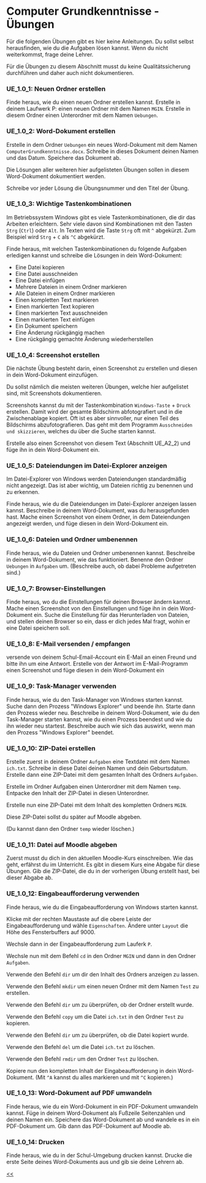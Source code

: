 # Computer Grundkenntnisse - Übungen

Für die folgenden Übungen gibt es hier keine Anleitungen. 
Du sollst selbst herausfinden, wie du die Aufgaben lösen kannst.
Wenn du nicht weiterkommst, frage deine Lehrer.

Für die Übungen zu diesem Abschnitt musst du keine Qualitätssicherung durchführen
und daher auch nicht dokumentieren.

### UE_1.0_1: Neuen Ordner erstellen
Finde heraus, wie du einen neuen Ordner erstellen kannst.
Erstelle in deinem Laufwerk P: einen neuen Ordner mit dem Namen `MGIN`.
Erstelle in diesem Ordner einen Unterordner mit dem Namen `Uebungen`.


### UE_1.0_2: Word-Dokument erstellen
Erstelle in dem Ordner `Uebungen` ein neues Word-Dokument mit dem Namen `ComputerGrundkenntnisse.docx`.
Schreibe in dieses Dokument deinen Namen und das Datum.
Speichere das Dokument ab.

Die Lösungen aller weiteren hier aufgelisteten Übungen 
sollen in diesem Word-Dokument dokumentiert werden.

Schreibe vor jeder Lösung die Übungsnummer und den Titel der Übung.

### UE_1.0_3: Wichtige Tastenkombinationen
Im Betriebssystem Windows gibt es viele Tastenkombinationen, die dir das Arbeiten erleichtern.
Sehr viele davon sind Kombinationen mit den Tasten `Strg` (`Ctrl`) oder `Alt`.
In Texten wird die Taste `Strg` oft mit `^` abgekürzt. Zum Beispiel wird `Strg` + `C` als `^C` abgekürzt.

Finde heraus, mit welchen Tastenkombinationen du folgende Aufgaben erledigen kannst 
und schreibe die Lösungen in dein Word-Dokument:

- Eine Datei kopieren
- Eine Datei ausschneiden
- Eine Datei einfügen
- Mehrere Dateien in einem Ordner markieren
- Alle Dateien in einem Ordner markieren
- Einen kompletten Text markieren
- Einen markierten Text kopieren
- Einen markierten Text ausschneiden
- Einen markierten Text einfügen
- Ein Dokument speichern
- Eine Änderung rückgängig machen
- Eine rückgängig gemachte Änderung wiederherstellen



### UE_1.0_4: Screenshot erstellen
Die nächste Übung besteht darin, einen Screenshot zu erstellen 
und diesen in dein Word-Dokument einzufügen. 

Du sollst nämlich die meisten weiteren Übungen, 
welche hier aufgelistet sind, mit Screenshots dokumentieren.

Screenshots kannst du mit der Tastenkombination `Windows-Taste` + `Druck` erstellen. 
Damit wird der gesamte Bildschirm abfotografiert und in die Zwischenablage kopiert.
Oft ist es aber sinnvoller, nur einen Teil des Bildschirms abzufotografieren.
Das geht mit dem Programm ```Ausschneiden und skizzieren```, welches du über die Suche starten kannst.

Erstelle also einen Screenshot von diesem Text (Abschnitt UE_A2_2) 
und füge ihn in dein Word-Dokument ein.

### UE_1.0_5: Dateiendungen im Datei-Explorer anzeigen

Im Datei-Explorer von Windows werden Dateiendungen standardmäßig nicht angezeigt.
Das ist aber wichtig, um Dateien richtig zu benennen und zu erkennen.

Finde heraus, wie du die Dateiendungen im Datei-Explorer anzeigen lassen kannst.
Beschreibe in deinem Word-Dokument, was du herausgefunden hast.
Mache einen Screenshot von einem Ordner, in dem Dateiendungen angezeigt werden,
und füge diesen in dein Word-Dokument ein.


### UE_1.0_6: Dateien und Ordner umbenennen

Finde heraus, wie du Dateien und Ordner umbenennen kannst.
Beschreibe in deinem Word-Dokument, wie das funktioniert.
Benenne den Ordner `Uebungen` in `Aufgaben` um.
(Beschreibe auch, ob dabei Probleme aufgetreten sind.)

### UE_1.0_7: Browser-Einstellungen

Finde heraus, wo du die Einstellungen für deinen Browser ändern kannst.
Mache einen Screenshot von den Einstellungen und füge ihn in dein Word-Dokument ein.
Suche die Einstellung für das Herunterladen von Dateien, und stellen deinen Browser so ein,
dass er dich jedes Mal fragt, wohin er eine Datei speichern soll.

### UE_1.0_8: E-Mail versenden / empfangen

versende von deinem Schul-Email-Account ein E-Mail an einen Freund 
und bitte ihn um eine Antwort. Erstelle von der Antwort im E-Mail-Programm
einen Screenshot und füge diesen in dein Word-Dokument ein

### UE_1.0_9: Task-Manager verwenden

Finde heraus, wie du den Task-Manager von Windows starten kannst.
Suche dann den Prozess "Windows Explorer" und beende ihn.
Starte dann den Prozess wieder neu. 
Beschreibe in deinem Word-Dokument, wie du den Task-Manager starten kannst,
wie du einen Prozess beendest und wie du ihn wieder neu startest.
Beschreibe auch wie sich das auswirkt, 
wenn man den Prozess "Windows Explorer" beendet.

### UE_1.0_10: ZIP-Datei erstellen

Erstelle zuerst in deinem Ordner `Aufgaben` 
eine Textdatei mit dem Namen `ich.txt`.
Schreibe in diese Datei deinen Namen und dein Geburtsdatum.
Erstelle dann eine ZIP-Datei mit dem gesamten Inhalt des Ordners `Aufgaben`.

Erstelle im Ordner Aufgaben einen Unterordner mit dem Namen `temp`.
Entpacke den Inhalt der ZIP-Datei in diesen Unterordner.

Erstelle nun eine ZIP-Datei mit dem Inhalt des 
kompletten Ordners `MGIN`.

Diese ZIP-Datei sollst du später auf Moodle abgeben.

(Du kannst dann den Ordner `temp` wieder löschen.)

### UE_1.0_11: Datei auf Moodle abgeben

Zuerst musst du dich in den aktuellen Moodle-Kurs einschreiben.
Wie das geht, erfährst du im Unterricht. 
Es gibt in diesem Kurs eine Abgabe für diese Übungen.
Gib die ZIP-Datei, die du in der vorherigen Übung erstellt hast, 
bei dieser Abgabe ab.

### UE_1.0_12: Eingabeaufforderung verwenden

Finde heraus, wie du die Eingabeaufforderung von Windows starten kannst.

Klicke mit der rechten Maustaste auf die obere Leiste der 
Eingabeaufforderung und wähle `Eigenschaften`.
Ändere unter `Layout` die Höhe des Fensterbuffers auf 9000.

Wechsle dann in der Eingabeaufforderung zum Lauferk `P`.

Wechsle nun mit dem Befehl `cd` in den Ordner `MGIN` 
und dann in den Ordner `Aufgaben`.

Verwende den Befehl `dir` um dir den Inhalt des Ordners anzeigen zu lassen.

Verwende den Befehl `mkdir` um einen neuen Ordner mit dem Namen `Test` zu erstellen.

Verwende den Befehl `dir` um zu überprüfen, ob der Ordner erstellt wurde.

Verwende den Befehl `copy` um die Datei `ich.txt` in den Ordner `Test` zu kopieren.

Verwende den Befehl `dir` um zu überprüfen, ob die Datei kopiert wurde.

Verwende den Befehl `del` um die Datei `ich.txt` zu löschen.

Verwende den Befehl `rmdir` um den Ordner `Test` zu löschen.

Kopiere nun den kompletten Inhalt der 
Eingabeaufforderung in dein Word-Dokument.
(Mit `^A` kannst du alles markieren und mit `^C` kopieren.)

### UE_1.0_13: Word-Dokument auf PDF umwandeln

Finde heraus, wie du ein Word-Dokument in ein PDF-Dokument umwandeln kannst.
Füge in deinem Word-Dokument als Fußzeile Seitenzahlen und deinen Namen ein.
Speichere das Word-Dokument ab und wandele es in ein PDF-Dokument um.
Gib dann das PDF-Dokument auf Moodle ab.

### UE_1.0_14: Drucken

Finde heraus, wie du in der Schul-Umgebung drucken kannst.
Drucke die erste Seite deines Word-Dokuments aus und gib sie deine Lehrern ab.




[<<](../skriptum/1.0_ComputerGrundkenntnisse.md)
